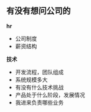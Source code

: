 ## 有没有想问公司的

**hr**

- 公司制度
- 薪资结构

**技术**

- 开发流程，团队组成
- 系统规模多大
- 有没有什么技术挑战
- 产品处于什么阶段，发展情况
- 我进来负责哪些业务